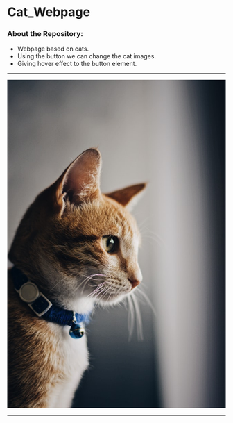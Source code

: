 # Cat_Webpage

### About the Repository:

- Webpage based on cats.
- Using the button we can change the cat images.
- Giving hover effect to the button element.

<hr>
<img src = "https://github.com/yashksingh/Cat_Webpage/blob/main/Wiki_Images/alex-nicolopoulos-hxn2HjZHyQE-unsplash.jpg">
<hr>
